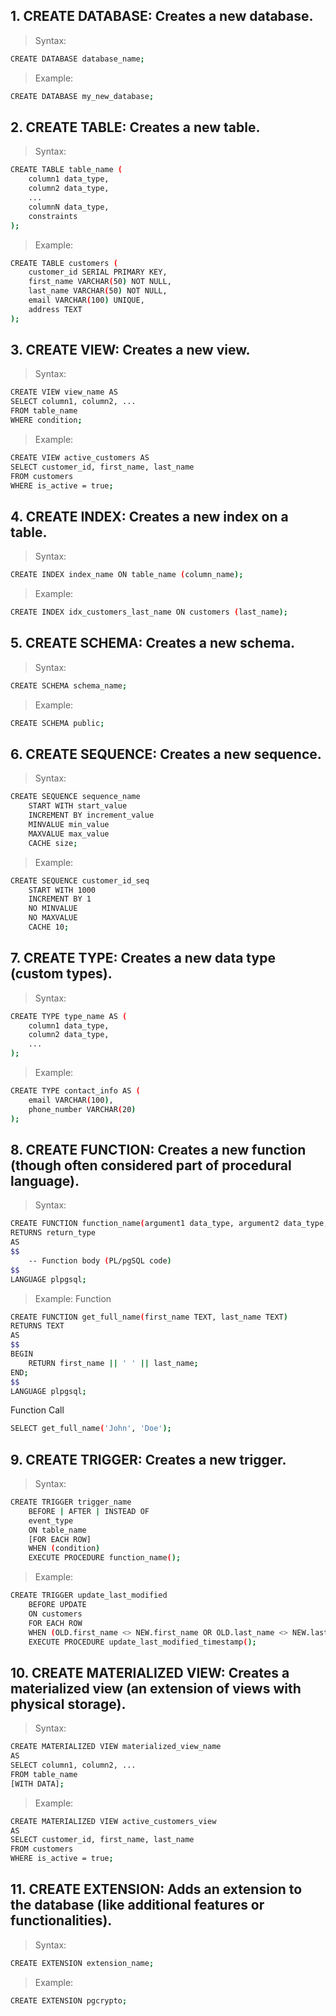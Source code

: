 ## 1. CREATE DATABASE: Creates a new database.
> Syntax: 
```bash
CREATE DATABASE database_name;
```
> Example: 
```bash
CREATE DATABASE my_new_database;
```

## 2. CREATE TABLE: Creates a new table.
> Syntax: 
```bash
CREATE TABLE table_name (
    column1 data_type,
    column2 data_type,
    ...
    columnN data_type,
    constraints
);
```
> Example: 
```bash
CREATE TABLE customers (
    customer_id SERIAL PRIMARY KEY,
    first_name VARCHAR(50) NOT NULL,
    last_name VARCHAR(50) NOT NULL,
    email VARCHAR(100) UNIQUE,
    address TEXT
);
```

## 3. CREATE VIEW: Creates a new view.
> Syntax: 
```bash
CREATE VIEW view_name AS
SELECT column1, column2, ...
FROM table_name
WHERE condition;
```
> Example: 
```bash
CREATE VIEW active_customers AS
SELECT customer_id, first_name, last_name
FROM customers
WHERE is_active = true;
```

## 4. CREATE INDEX: Creates a new index on a table.
> Syntax: 
```bash
CREATE INDEX index_name ON table_name (column_name);
```
> Example: 
```bash
CREATE INDEX idx_customers_last_name ON customers (last_name);
```

## 5. CREATE SCHEMA: Creates a new schema.
> Syntax: 
```bash
CREATE SCHEMA schema_name;
```
> Example: 
```bash
CREATE SCHEMA public;
```

## 6. CREATE SEQUENCE: Creates a new sequence.
> Syntax: 
```bash
CREATE SEQUENCE sequence_name
    START WITH start_value
    INCREMENT BY increment_value
    MINVALUE min_value
    MAXVALUE max_value
    CACHE size;
```
> Example: 
```bash
CREATE SEQUENCE customer_id_seq
    START WITH 1000
    INCREMENT BY 1
    NO MINVALUE
    NO MAXVALUE
    CACHE 10;
```

## 7. CREATE TYPE: Creates a new data type (custom types).
> Syntax: 
```bash
CREATE TYPE type_name AS (
    column1 data_type,
    column2 data_type,
    ...
);
```
> Example: 
```bash
CREATE TYPE contact_info AS (
    email VARCHAR(100),
    phone_number VARCHAR(20)
);
```

## 8. CREATE FUNCTION: Creates a new function (though often considered part of procedural language).
> Syntax: 
```bash
CREATE FUNCTION function_name(argument1 data_type, argument2 data_type, ...)
RETURNS return_type
AS
$$
    -- Function body (PL/pgSQL code)
$$
LANGUAGE plpgsql;
```
> Example: 
Function
```bash
CREATE FUNCTION get_full_name(first_name TEXT, last_name TEXT)
RETURNS TEXT
AS
$$
BEGIN
    RETURN first_name || ' ' || last_name;
END;
$$
LANGUAGE plpgsql;
```
Function Call
```bash
SELECT get_full_name('John', 'Doe');
```

## 9. CREATE TRIGGER: Creates a new trigger.
> Syntax: 
```bash
CREATE TRIGGER trigger_name
    BEFORE | AFTER | INSTEAD OF
    event_type
    ON table_name
    [FOR EACH ROW]
    WHEN (condition)
    EXECUTE PROCEDURE function_name();
```
> Example: 
```bash
CREATE TRIGGER update_last_modified
    BEFORE UPDATE
    ON customers
    FOR EACH ROW
    WHEN (OLD.first_name <> NEW.first_name OR OLD.last_name <> NEW.last_name)
    EXECUTE PROCEDURE update_last_modified_timestamp();
```

## 10. CREATE MATERIALIZED VIEW: Creates a materialized view (an extension of views with physical storage).
> Syntax: 
```bash
CREATE MATERIALIZED VIEW materialized_view_name
AS
SELECT column1, column2, ...
FROM table_name
[WITH DATA];
```
> Example: 
```bash
CREATE MATERIALIZED VIEW active_customers_view
AS
SELECT customer_id, first_name, last_name
FROM customers
WHERE is_active = true;
```

## 11. CREATE EXTENSION: Adds an extension to the database (like additional features or functionalities).
> Syntax: 
```bash
CREATE EXTENSION extension_name;
```
> Example: 
```bash
CREATE EXTENSION pgcrypto;
```